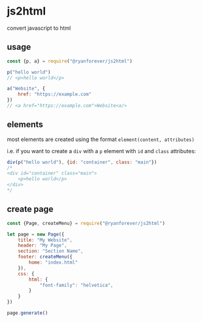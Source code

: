 # js2html
convert javascript to html

## usage

```javascript
const {p, a} = require("@ryanforever/js2html")

p("hello world")
// <p>hello world</p>

a("Website", {
    href: "https://example.com"
})
// <a href="https://example.com">Website<a/>
```

## elements
most elements are created using the format `element(content, attributes)`

i.e. if you want to create a `div` with a `p` element with `id` and `class` attributes:
```javascript
div(p("hello world"), {id: "container", class: "main"})
/*
<div id="container" class="main">
    <p>hello world</p>
</div>
*/
```


## create page
```javascript
const {Page, createMenu} = require("@ryanforever/js2html")

let page = new Page({
    title: "My Website",
    header: "My Page",
    section: "Section Name",
    footer: createMenu({
        home: "index.html"
    }),
    css: {
        html: {
            "font-family": "helvetica",
        }
    }
})

page.generate()
```
